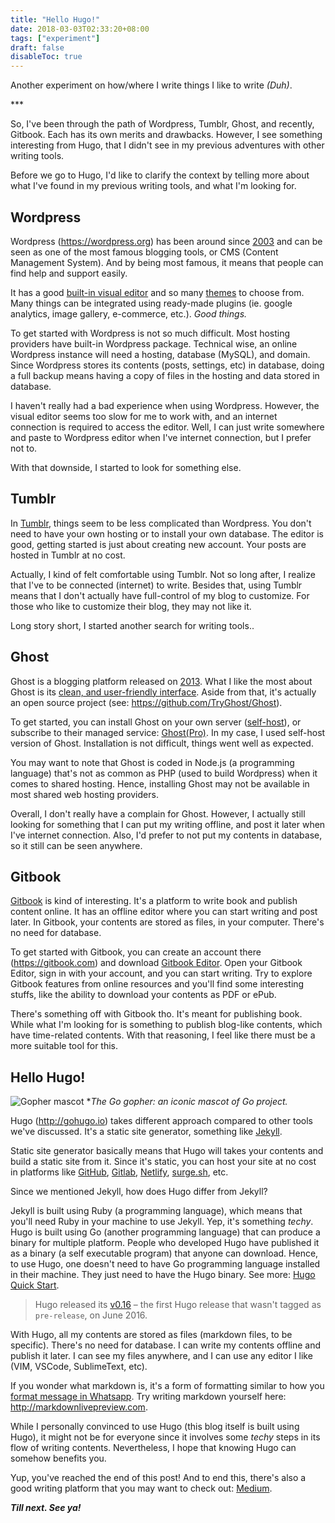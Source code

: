 ```yaml
---
title: "Hello Hugo!"
date: 2018-03-03T02:33:20+08:00
tags: ["experiment"]
draft: false
disableToc: true
---
```


<p class="text-center">Another experiment on how/where I write things I like to write <i>(Duh)</i>.</p>

<p class="text-center red">***</p>

So, I've been through the path of Wordpress, Tumblr, Ghost, and recently, Gitbook. Each has its own merits and drawbacks. However, I see something interesting from Hugo, that I didn't see in my previous adventures with other writing tools. 

<!--more-->

Before we go to Hugo, I'd like to clarify the context by telling more about what I've found in my previous writing tools, and what I'm looking for. 

## Wordpress

Wordpress (https://wordpress.org) has been around since [2003](https://en.wikipedia.org/wiki/WordPress) and can be seen as one of the most famous blogging tools, or CMS (Content Management System). And by being most famous, it means that people can find help and support easily. 

It has a good [built-in visual editor](/images/wordpress-editor.jpg) and so many [themes](https://wordpress.org/themes/) to choose from. Many things can be integrated using ready-made plugins (ie. google analytics, image gallery, e-commerce, etc.). *Good things.* 

To get started with Wordpress is not so much difficult. Most hosting providers have built-in Wordpress package. Technical wise, an online Wordpress instance will need a hosting, database (MySQL), and domain. Since Wordpress stores its contents (posts, settings, etc) in database, doing a full backup means having a copy of files in the hosting and data stored in database.

I haven't really had a bad experience when using Wordpress. However, the visual editor seems too slow for me to work with, and an internet connection is required to access the editor. Well, I can just write somewhere and paste to Wordpress editor when I've internet connection, but I prefer not to.

With that downside, I started to look for something else.

## Tumblr

In [Tumblr](https://www.tumblr.com), things seem to be less complicated than Wordpress. You don't need to have your own hosting or to install your own database. The editor is good, getting started is just about creating new account. Your posts are hosted in Tumblr at no cost. 

Actually, I kind of felt comfortable using Tumblr. Not so long after, I realize that I've to be connected (internet) to write. Besides that, using Tumblr means that I don't actually have full-control of my blog to customize. For those who like to customize their blog, they may not like it.

Long story short, I started another search for writing tools.. 

## Ghost

Ghost is a blogging platform released on [2013](https://en.wikipedia.org/wiki/Ghost_(blogging_platform)). What I like the most about Ghost is its [clean, and user-friendly interface](https://user-images.githubusercontent.com/120485/28764244-344050c0-75d5-11e7-9314-45bc4177164e.png). Aside from that, it's actually an open source project (see: https://github.com/TryGhost/Ghost). 

To get started, you can install Ghost on your own server ([self-host](https://docs.ghost.org/v1/docs/getting-started-guide)), or subscribe to their managed service: [Ghost(Pro)](https://ghost.org). In my case, I used self-host version of Ghost. Installation is not difficult, things went well as expected. 

You may want to note that Ghost is coded in Node.js (a programming language) that's not as common as PHP (used to build Wordpress) when it comes to shared hosting. Hence, installing Ghost may not be available in most shared web hosting providers.

Overall, I don't really have a complain for Ghost. However, I actually still looking for something that I can put my writing offline, and post it later when I've internet connection. Also, I'd prefer to not put my contents in database, so it still can be seen anywhere.

## Gitbook

[Gitbook](https://www.gitbook.com) is kind of interesting. It's a platform to write book and publish content online. It has an offline editor where you can start writing and post later. In Gitbook, your contents are stored as files, in your computer. There's no need for database.

To get started with Gitbook, you can create an account there (https://gitbook.com) and download [Gitbook Editor](https://www.gitbook.com/editor). Open your Gitbook Editor, sign in with your account, and you can start writing. Try to explore Gitbook features from online resources and you'll find some interesting stuffs, like the ability to download your contents as PDF or ePub. 

There's something off with Gitbook tho. It's meant for publishing book. While what I'm looking for is something to publish blog-like contents, which have time-related contents. With that reasoning, I feel like there must be a more suitable tool for this.

## Hello Hugo! 

![Gopher mascot](/images/gopher-head.png "Gopher mascot")
**The Go gopher: an iconic mascot of Go project.*

Hugo (http://gohugo.io) takes different approach compared to other tools we've discussed. It's a static site generator, something like [Jekyll](https://jekyllrb.com). 

Static site generator basically means that Hugo will takes your contents and build a static site from it. Since it's static, you can host your site at no cost in platforms like [GitHub](https://github.com), [Gitlab](https://gitlab.com), [Netlify](https://www.netlify.com), [surge.sh](https://surge.sh), etc.

Since we mentioned Jekyll, how does Hugo differ from Jekyll? 

Jekyll is built using Ruby (a programming language), which means that you'll need Ruby in your machine to use Jekyll. Yep, it's something *techy*. Hugo is built using Go (another programming language) that can produce a binary for multiple platform. People who developed Hugo have published it as a binary (a self executable program) that anyone can download. Hence, to use Hugo, one doesn't need to have Go programming language installed in their machine. They just need to have the Hugo binary. See more: [Hugo Quick Start](http://gohugo.io/getting-started/quick-start/).

> Hugo released its [v0.16](https://github.com/gohugoio/hugo/releases?after=v0.17) – the first Hugo release that wasn't tagged as `pre-release`, on June 2016.

With Hugo, all my contents are stored as files (markdown files, to be specific). There's no need for database. I can write my contents offline and publish it later. I can see my files anywhere, and I can use any editor I like (VIM, VSCode, SublimeText, etc).

If you wonder what markdown is, it's a form of formatting similar to how you [format message in Whatsapp](https://faq.whatsapp.com/en/android/26000002/). Try writing markdown yourself here: http://markdownlivepreview.com.

While I personally convinced to use Hugo (this blog itself is built using Hugo), it might not be for everyone since it involves some *techy* steps in its flow of writing contents. Nevertheless, I hope that knowing Hugo can somehow benefits you.

Yup, you've reached the end of this post! And to end this, there's also a good writing platform that you may want to check out: [Medium](https://medium.com). 

***Till next. See ya!***

